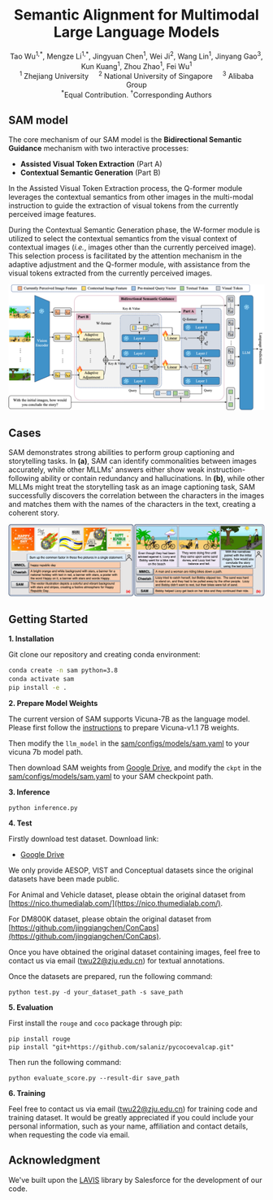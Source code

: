 <h1 align = "center">
Semantic Alignment for Multimodal Large Language Models
</h1>
<div align='center'>
  Tao Wu<sup>1,*</sup>, Mengze Li<sup>1,*</sup>, Jingyuan Chen<sup>1</sup>, Wei Ji<sup>2</sup>, Wang Lin<sup>1</sup>, Jinyang Gao<sup>3</sup>, Kun Kuang<sup>1</sup>, Zhou Zhao<sup>1</sup>, Fei Wu<sup>1</sup>
</div>



<div align='center'>
  <sup>1</sup> Zhejiang University  &nbsp;&nbsp;&nbsp;
                      <sup>2</sup> National University of Singapore &nbsp;&nbsp;&nbsp;
                      <sup>3</sup> Alibaba Group
</div>



<div align='center'>
  <sup>*</sup>Equal Contribution. <sup>&dagger;</sup>Corresponding Authors
</div>



## SAM model

The core mechanism of our SAM model is the **Bidirectional Semantic Guidance** mechanism with two interactive processes: 

* **Assisted Visual Token Extraction** (Part A) 
* **Contextual Semantic Generation** (Part B)

In the Assisted Visual Token Extraction process, the Q-former module leverages the contextual semantics from other images in the multi-modal instruction to guide the extraction of visual tokens from the currently  perceived image features.

During the Contextual Semantic Generation phase, the W-former module is utilized to select the contextual semantics from the visual context of contextual images (*i.e.*, images other than the currently perceived image). This selection process is facilitated by the attention mechanism in the adaptive adjustment and the Q-former module, with assistance from the visual tokens extracted from the currently perceived images.

![images](images/method.png)

## Cases

SAM demonstrates strong abilities to perform group captioning and storytelling tasks. In **(a)**, SAM can identify commonalities between images accurately, while other MLLMs' answers either show weak instruction-following ability or contain redundancy and hallucinations. In **(b)**, while other MLLMs might treat the storytelling task as an image captioning task, SAM successfully discovers the correlation between the characters in the images and matches them with the names of the characters in the text, creating a coherent story.


![images](images/case.png)


## Getting Started

**1. Installation**

Git clone our repository and creating conda environment:

```bash
conda create -n sam python=3.8
conda activate sam
pip install -e .
```

**2. Prepare Model Weights**

The current version of SAM supports Vicuna-7B  as the language model. Please first follow the [instructions](https://huggingface.co/lmsys/vicuna-7b-v1.1) to prepare Vicuna-v1.1 7B weights. 

Then modify the ```llm_model``` in the [sam/configs/models/sam.yaml](sam/configs/models/sam.yaml#L26) to your vicuna 7b model path.

Then download SAM weights from [Google Drive](https://drive.google.com/file/d/1_HwvTmE9ZJoK7KHuA-maP7YD_jRWArde/view?usp=drive_link), and modify the ```ckpt``` in the [sam/configs/models/sam.yaml](sam/configs/models/sam.yaml#L13) to your SAM checkpoint path.

**3. Inference**

```
python inference.py
```

**4. Test**

Firstly download test dataset. Download link:

* [Google Drive](https://drive.google.com/drive/folders/1iBmnAgQeJcrzjRuf-opy_YLa-8wAZBku?usp=drive_link)

We only provide AESOP, VIST and Conceptual datasets since the original datasets have been made public. 

For Animal and Vehicle dataset, please obtain the original dataset from [https://nico.thumedialab.com/](https://nico.thumedialab.com/).

For DM800K dataset, please obtain the original dataset from [https://github.com/jingqiangchen/ConCaps](https://github.com/jingqiangchen/ConCaps).

Once you have obtained the original dataset containing images, feel free to contact us via email (twu22@zju.edu.cn) for textual annotations.

Once the datasets are prepared, run the following command:

```
python test.py -d your_dataset_path -s save_path
```

**5. Evaluation**

First install the `rouge` and `coco` package through pip:

```
pip install rouge
pip install "git+https://github.com/salaniz/pycocoevalcap.git"
```

Then run the following command:

```
python evaluate_score.py --result-dir save_path
```

**6. Training**

Feel free to contact us via email (twu22@zju.edu.cn) for training code and training dataset. It would be greatly appreciated if you could include your personal information, such as your name, affiliation and contact details, when requesting the code via email.

## Acknowledgment

We've built upon the [LAVIS](https://github.com/salesforce/LAVIS/tree/main) library by Salesforce for the development of our code.